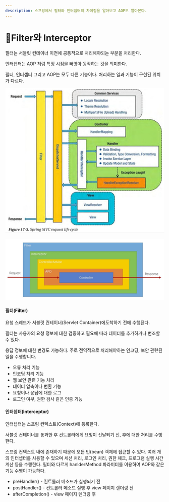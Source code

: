 ```yaml
---
description: 스프링에서 필터와 인터셉터의 차이점을 알아보고 AOP도 알아본다.
---
```


# Filter와 Interceptor

필터는 서블릿 컨테이너 이전에 공통적으로 처리해야되는 부분을 처리한다.&#x20;

인터셉터는 AOP 처럼 특정 시점을 빼앗아 동작하는 것을 의미한다.

필터, 인터셉터 그리고 AOP는 모두 다른 기능이다. 처리하는 일과 기능이 구현된 위치가 다르다.

![](<../../.gitbook/assets/image (1) (1).png>)

![](<../../.gitbook/assets/image (1).png>)

#### 필터(Filter)

요청 스레드가 서블릿 컨테이너(Servlet Container)에도착하기 전에 수행된다.&#x20;

필터는 사용자의 요청 정보에 대한 검증하고 필요에 따라 데이터를 추가하거나 변조할 수 있다.&#x20;

응답 정보에 대한 변경도 가능하다. 주로 전역적으로 처리해야하는 인코딩, 보안 관련된 일을 수행합니다.

* 오류 처리 기능
* 인코딩 처리 기능
* 웹 보안 관련 기능 처리
* 데이터 압축이나 변환 기능
* 요청이나 응답에 대한 로그
* 로그인 여부, 권한 검사 같은 인증 기능

#### 인터셉터(Interceptor)

인터셉터는 스프링 컨텍스트(Context)에 등록한다.&#x20;

서블릿 컨테이너를 통과한 후 컨트롤러에게 요청이 전달되기 전, 후에 대한 처리를 수행한다.&#x20;

스프링 컨텍스트 내에 존재하기 때문에 모든 빈(bean) 객체에 접근할 수 있다. 여러 개의 인터셉터를 사용할 수 있으며 세션 처리, 로그인 처리, 권한 체크, 프로그램 실행 시간 계산 등을 수행한다. 필터와 다르게 hanlderMethod 파라미터를 이용하여 AOP와 같은 기능 수행이 가능하다.

* preHandler() - 컨트롤러 메소드가 실행되기 전
* postHandler() - 컨트롤러 메소드 실행 후 view 페이지 렌더링 전
* afterCompletion() - view 페이지 렌더링 후

